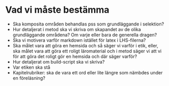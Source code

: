
# Vad vi måste bestämma

- Ska komposita områden behandlas pss som grundläggande i selektion?
- Hur detaljerat i metod ska vi skriva om skapandet av de olika grundläggande områdena? Om varje eller bara de generella dragen?
- Ska vi motivera varför markdown istället för latex i LHS-filerna?
- Ska målet vara att göra en hemsida och så säger vi varför i etik, eller, ska målet vara att göra ett roligt läromaterial och i metod säger vi att vi för att göra det roligt gör en hemsida och där säger varför?
- Hur detaljerat om build-script ska vi skriva?
- Var etiken ska stå
- Kapitelrubriker: ska de vara ett ord eller lite längre som nämbdes under en föreläsning?